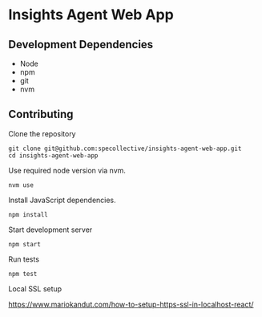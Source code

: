 # Insights Agent Web App

## Development Dependencies
- Node
- npm
- git
- nvm

## Contributing

Clone the repository

```
git clone git@github.com:specollective/insights-agent-web-app.git
cd insights-agent-web-app
```

Use required node version via nvm.

```
nvm use
```

Install JavaScript dependencies.

```
npm install
```

Start development server

```
npm start
```

Run tests

```
npm test
```

Local SSL setup

https://www.mariokandut.com/how-to-setup-https-ssl-in-localhost-react/
